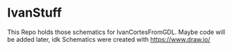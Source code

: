 # IvanStuff
This Repo holds those schematics for IvanCortesFromGDL. Maybe code will be added later, idk
Schematics were created with https://www.draw.io/

